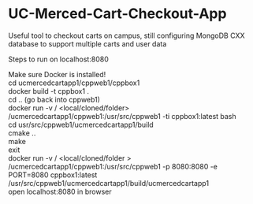 # UC-Merced-Cart-Checkout-App

Useful tool to checkout carts on campus, still configuring MongoDB CXX database to support multiple carts and user data

Steps to run on localhost:8080

Make sure Docker is installed!<br />
cd ucmercedcartapp1/cppweb1/cppbox1<br />
docker build -t cppbox1 .<br />
cd .. (go back into cppweb1)<br />
docker run -v / <local/cloned/folder> /ucmercedcartapp1/cppweb1:/usr/src/cppweb1 -ti cppbox1:latest bash<br />
cd usr/src/cppweb1/ucmercedcartapp1/build<br />
cmake ..<br />
make<br />
exit<br />
docker run -v / <local/cloned/folder > /ucmercedcartapp1/cppweb1:/usr/src/cppweb1 -p 8080:8080 -e PORT=8080 cppbox1:latest /usr/src/cppweb1/ucmercedcartapp1/build/ucmercedcartapp1<br />
open localhost:8080 in browser<br />
